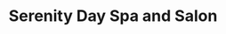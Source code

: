 ---
title: "Serenity Day Spa and Salon"
url: /castleton-on-hudson/serenity-day-spa-and-salon/
shop: beauty
---